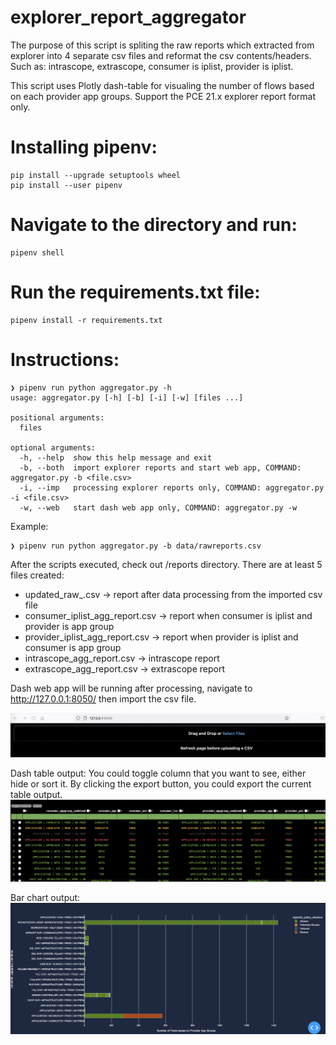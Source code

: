# explorer_report_aggregator
The purpose of this script is spliting the raw reports which extracted from explorer into 4 separate csv files and reformat the csv contents/headers.
Such as: intrascope, extrascope, consumer is iplist, provider is iplist.

This script uses Plotly dash-table for visualing the number of flows based on each provider app groups.
Support the PCE 21.x explorer report format only.


# Installing pipenv:
```
pip install --upgrade setuptools wheel
pip install --user pipenv
```

# Navigate to the directory and run:
```
pipenv shell
```

# Run the requirements.txt file:
```
pipenv install -r requirements.txt
```

# Instructions:
```
❯ pipenv run python aggregator.py -h
usage: aggregator.py [-h] [-b] [-i] [-w] [files ...]

positional arguments:
  files

optional arguments:
  -h, --help  show this help message and exit
  -b, --both  import explorer reports and start web app, COMMAND: aggregator.py -b <file.csv>
  -i, --imp   processing explorer reports only, COMMAND: aggregator.py -i <file.csv>
  -w, --web   start dash web app only, COMMAND: aggregator.py -w
```

Example:
```
❯ pipenv run python aggregator.py -b data/rawreports.csv          
```


After the scripts executed, check out /reports directory.
There are at least 5 files created:
- updated_raw_<date>.csv -> report after data processing from the imported csv file
- consumer_iplist_agg_report<date>.csv -> report when consumer is iplist and provider is app group
- provider_iplist_agg_report<date>.csv -> report when provider is iplist and consumer is app group
- intrascope_agg_report<date>.csv -> intrascope report
- extrascope_agg_report<date>.csv -> extrascope report

Dash web app will be running after processing, navigate to http://127.0.0.1:8050/ then import the csv file.
  
![Alt text](https://github.com/boons1215/explorer_report_aggregator/blob/main/mainpage.png)

Dash table output:
You could toggle column that you want to see, either hide or sort it. 
By clicking the export button, you could export the current table output.
![Alt text](https://github.com/boons1215/explorer_report_aggregator/blob/main/dashtable.png)
  
Bar chart output:
![Alt text](https://github.com/boons1215/explorer_report_aggregator/blob/main/barchart.png)
  
